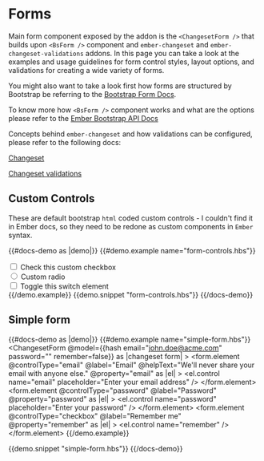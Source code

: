 # Forms

Main form component exposed by the addon is the `<ChangesetForm />` that builds upon `<BsForm />` component and `ember-changeset` and
`ember-changeset-validations` addons. In this page you can take a look at the examples and usage guidelines for form control styles,
layout options, and validations for creating a wide variety of forms.

You might also want to take a look first how forms are structured by Bootstrap be referring to the [Bootstrap Form Docs](https://getbootstrap.com/docs/4.5/components/forms/).

To know more how `<BsForm />` component works and what are the options please refer to the
[Ember Bootstrap API Docs](https://www.ember-bootstrap.com/api/classes/Components.Alert.html)

Concepts behind `ember-changeset` and how validations can be configured, please refer to the following docs:

[Changeset](https://github.com/poteto/ember-changeset)

[Changeset validations](https://github.com/poteto/ember-changeset-validations)


## Custom Controls

These are default bootstrap <code>html</code> coded custom controls - I couldn't find it in Ember docs, so they need to be redone as custom components in <code>Ember</code> syntax.

{{#docs-demo as |demo|}}
  {{#demo.example name="form-controls.hbs"}}
    <div class="custom-control custom-checkbox">
      <input type="checkbox" class="custom-control-input" id="customCheck" name="example1">
      <label class="custom-control-label" for="customCheck">Check this custom checkbox</label>
    </div>
    <div class="custom-control custom-radio">
      <input type="radio" class="custom-control-input" id="customRadio4" name="example4" value="customEx">
      <label class="custom-control-label" for="customRadio4">Custom radio</label>
    </div>
    <div class="custom-control custom-switch">
      <input type="checkbox" class="custom-control-input" id="customSwitch1">
      <label class="custom-control-label" for="customSwitch1">Toggle this switch element</label>
    </div>
  {{/demo.example}}
  {{demo.snippet "form-controls.hbs"}}
{{/docs-demo}}

## Simple form

{{#docs-demo as |demo|}}
  {{#demo.example name="simple-form.hbs"}}
    <ChangesetForm
      @model={{hash email="john.doe@acme.com" password="" remember=false}}
      as |changeset form|
    >
        <form.element
          @controlType="email"
          @label="Email"
          @helpText="We'll never share your email with anyone else."
          @property="email"
          as |el|
        >
          <el.control name="email" placeholder="Enter your email address" />
        </form.element>
        <form.element
          @controlType="password"
          @label="Password"
          @property="password"
          as |el|
        >
          <el.control name="password" placeholder="Enter your password" />
        </form.element>
        <form.element
          @controlType="checkbox"
          @label="Remember me"
          @property="remember"
          as |el|
        >
          <el.control name="remember" />
        </form.element>
    </ChangesetForm>
  {{/demo.example}}

  {{demo.snippet "simple-form.hbs"}}
{{/docs-demo}}